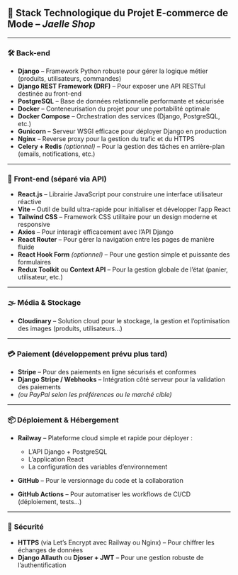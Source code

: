
## 🧱 **Stack Technologique du Projet E-commerce de Mode – *Jaelle Shop***

---

### 🛠️ **Back-end**

* **Django** – Framework Python robuste pour gérer la logique métier (produits, utilisateurs, commandes)
* **Django REST Framework (DRF)** – Pour exposer une API RESTful destinée au front-end
* **PostgreSQL** – Base de données relationnelle performante et sécurisée
* **Docker** – Conteneurisation du projet pour une portabilité optimale
* **Docker Compose** – Orchestration des services (Django, PostgreSQL, etc.)
* **Gunicorn** – Serveur WSGI efficace pour déployer Django en production
* **Nginx** – Reverse proxy pour la gestion du trafic et du HTTPS
* **Celery + Redis** *(optionnel)* – Pour la gestion des tâches en arrière-plan (emails, notifications, etc.)

---

### 🎨 **Front-end (séparé via API)**

* **React.js** – Librairie JavaScript pour construire une interface utilisateur réactive
* **Vite** – Outil de build ultra-rapide pour initialiser et développer l’app React
* **Tailwind CSS** – Framework CSS utilitaire pour un design moderne et responsive
* **Axios** – Pour interagir efficacement avec l’API Django
* **React Router** – Pour gérer la navigation entre les pages de manière fluide
* **React Hook Form** *(optionnel)* – Pour une gestion simple et puissante des formulaires
* **Redux Toolkit** ou **Context API** – Pour la gestion globale de l’état (panier, utilisateur, etc.)

---

### 🌫️ **Média & Stockage**

* **Cloudinary** – Solution cloud pour le stockage, la gestion et l’optimisation des images (produits, utilisateurs…)

---

### 💳 **Paiement (développement prévu plus tard)**

* **Stripe** – Pour des paiements en ligne sécurisés et conformes
* **Django Stripe / Webhooks** – Intégration côté serveur pour la validation des paiements
* *(ou PayPal selon les préférences ou le marché cible)*

---

### 📦 **Déploiement & Hébergement**

* **Railway** – Plateforme cloud simple et rapide pour déployer :

  * L’API Django + PostgreSQL
  * L’application React
  * La configuration des variables d’environnement
* **GitHub** – Pour le versionnage du code et la collaboration
* **GitHub Actions** – Pour automatiser les workflows de CI/CD (déploiement, tests…)

---

### 🔐 **Sécurité**

* **HTTPS** (via Let’s Encrypt avec Railway ou Nginx) – Pour chiffrer les échanges de données
* **Django Allauth** ou **Djoser + JWT** – Pour une gestion robuste de l’authentification
